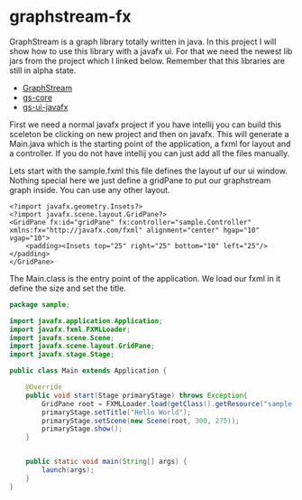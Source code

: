 # graphstream-fx

GraphStream is a graph library totally written in java. In this project I will show how to 
use this library with a javafx ui. For that we need the newest lib jars from the project 
which I linked below. Remember that this libraries are still in alpha state.

* [GraphStream](http://graphstream-project.org/)
* [gs-core](https://github.com/graphstream/gs-core/releases)
* [gs-ui-javafx](https://github.com/graphstream/gs-ui-javafx/releases)

First we need a normal javafx project if you have intellij you can build this sceleton be clicking on new project and then on javafx. This will generate a Main.java which is the starting point of the application, a fxml for layout and a controller. If you do not have intellij you can just add all the files manually.

Lets start with the sample.fxml this file defines the layout uf our ui window. Nothing special here we just define a gridPane to put our graphstream graph inside. You can use any other layout.

```
<?import javafx.geometry.Insets?>
<?import javafx.scene.layout.GridPane?>
<GridPane fx:id="gridPane" fx:controller="sample.Controller" xmlns:fx="http://javafx.com/fxml" alignment="center" hgap="10" vgap="10">
    <padding><Insets top="25" right="25" bottom="10" left="25"/></padding>
</GridPane>
```
The Main.class is the entry point of the application. We load our fxml in it define the size and set the title.

```java
package sample;

import javafx.application.Application;
import javafx.fxml.FXMLLoader;
import javafx.scene.Scene;
import javafx.scene.layout.GridPane;
import javafx.stage.Stage;

public class Main extends Application {

    @Override
    public void start(Stage primaryStage) throws Exception{
        GridPane root = FXMLLoader.load(getClass().getResource("sample.fxml"));
        primaryStage.setTitle("Hello World");
        primaryStage.setScene(new Scene(root, 300, 275));
        primaryStage.show();
    }


    public static void main(String[] args) {
        launch(args);
    }
}
```
